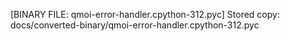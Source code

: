 [BINARY FILE: qmoi-error-handler.cpython-312.pyc]
Stored copy: docs/converted-binary/qmoi-error-handler.cpython-312.pyc

